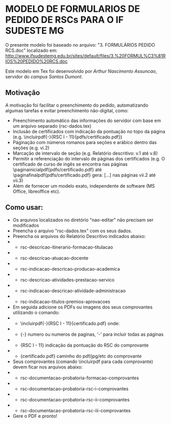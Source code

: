 # MODELO DE FORMULARIOS DE PEDIDO DE RSCs PARA O IF SUDESTE MG

O presente modelo foi baseado no arquivo: "3. FORMULÁRIOS PEDIDO RCS.doc" localizado em:
http://www.ifsudestemg.edu.br/sites/default/files/3.%20FORMUL%C3%81RIOS%20PEDIDO%20RCS.doc


Este modelo em Tex foi desenvolvido por *Arthur Nascimento Assuncao*, servidor do *campus Santos Dumont*.


## Motivação
A motivação foi facilitar o preenchimento do pedido, automatizando algumas tarefas e evitar preenchimento não-digital, como: 
* Preenchimento automático das informações do servidor com base em um arquivo separado (rsc-dados.tex)
* Inclusão de certificados com indicação da pontuação no topo da página (e.g. \incluirpdf{-}{RSC I - 11}{pdfs/certificado.pdf})
* Páginação com números romanos para seções e arábico dentro das seções (e.g. vi.2)
* Marcação de intervalo de seção (e.g. Relatório descritivo: v.1 até v.8)
* Permitir a referenciação do intervalo de páginas dos certificados (e.g. O certificado de curso de ingês se encontra nas páginas \paginainicialpdf{pdfs/certificado.pdf} até \paginafinalpdf{pdfs/certificado.pdf} gera: [...] nas páginas vii.2 até vii.3)
* Além de fornecer um modelo exato, independente de software (MS Office, libreoffice etc).


## Como usar:
* Os arquivos localizados no diretório "nao-editar" não precisam ser modificados
* Preencha o arquivo "rsc-dados.tex" com os seus dados.
* Preencha os arquivos do Relatório Descritivo indicados abaixo:
* * rsc-descricao-itinerario-formacao-titulacao
* * rsc-descricao-atuacao-docente
* * rsc-indicacao-descricao-producao-academica
* * rsc-descricao-atividades-prestacao-servico
* * rsc-indicacao-descricao-atividade-administracao
* * rsc-indicacao-titulos-premios-aprovacoes
* Em seguida adicione os PDFs ou imagens dos seus comprovantes utilizando o comando:
* * \incluirpdf{-}{RSC I - 11}{certificado.pdf} onde:
* * {-} numero ou numeros de paginas, '-' para incluir todas as páginas
* * {RSC I - 11} indicação da pontuação do RSC do comprovante
* * {certificado.pdf} caminho do pdf/jpg/etc do comprovante
* Seus comprovantes (comando \incluirpdf para cada comprovante) devem ficar nos arquivos abaixo:
* * rsc-documentacao-probatoria-formacao-comprovantes
* * rsc-documentacao-probatoria-rsc-i-comprovantes
* * rsc-documentacao-probatoria-rsc-ii-comprovantes
* * rsc-documentacao-probatoria-rsc-iii-comprovantes
* Gere o PDF e pronto!

